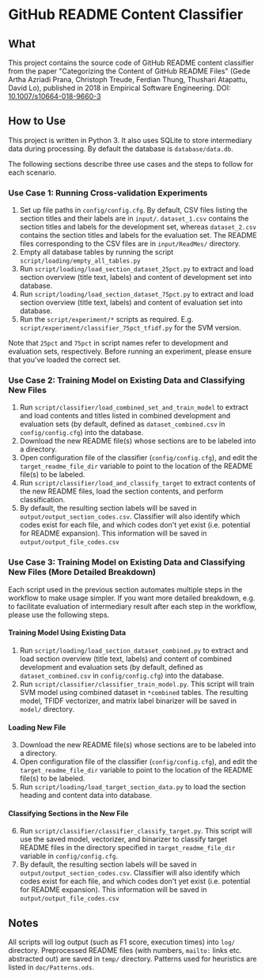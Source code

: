# GitHub README Content Classifier

## What
This project contains the source code of GitHub README content classifier from the paper "Categorizing the Content of GitHub README Files" (Gede Artha Azriadi Prana, Christoph Treude, Ferdian Thung, Thushari Atapattu, David Lo), published in 2018 in Empirical Software Engineering. DOI: [10.1007/s10664-018-9660-3](https://link.springer.com/article/10.1007%2Fs10664-018-9660-3)

## How to Use
This project is written in Python 3. It also uses SQLite to store intermediary data during processing. By default the database is  `database/data.db`.

The following sections describe three use cases and the steps to follow for each scenario.

### Use Case 1: Running Cross-validation Experiments
1. Set up file paths in `config/config.cfg`. By default, CSV files listing the section titles and their labels are in `input/`. `dataset_1.csv` contains the section titles and labels for the development set, whereas `dataset_2.csv` contains the section titles and labels for the evaluation set. The README files corresponding to the CSV files are in `input/ReadMes/` directory. 
2. Empty all database tables by running the script `script/loading/empty_all_tables.py`
3. Run `script/loading/load_section_dataset_25pct.py` to extract and load section overview (title text, labels) and content of development set into database.
4. Run `script/loading/load_section_dataset_75pct.py` to extract and load section overview (title text, labels) and content of evaluation set into database. 
5. Run the `script/experiment/*` scripts as required. E.g. `script/experiment/classifier_75pct_tfidf.py` for the SVM version. 

Note that `25pct` and `75pct` in script names refer to development and evaluation sets, respectively. Before running an experiment, please ensure that you've loaded the correct set.

### Use Case 2: Training Model on Existing Data and Classifying New Files
1. Run `script/classifier/load_combined_set_and_train_model` to extract and load contents and titles listed in combined development and evaluation sets (by default, defined as `dataset_combined.csv` in `config/config.cfg`) into the database.
2. Download the new README file(s) whose sections are to be labeled into a directory.
3. Open configuration file of the classifier (`config/config.cfg`), and edit the `target_readme_file_dir` variable to point to the location of the README file(s) to be labeled.
3. Run `script/classifier/load_and_classify_target` to extract contents of the new README files, load the section contents, and perform classification.
4. By default, the resulting section labels will be saved in `output/output_section_codes.csv`. Classifier will also identify which codes exist for each file, and which codes don't yet exist (i.e. potential for README expansion). This information will be saved in `output/output_file_codes.csv`

### Use Case 3: Training Model on Existing Data and Classifying New Files (More Detailed Breakdown)
Each script used in the previous section automates multiple steps in the workflow to make usage simpler. If you want more detailed breakdown, e.g. to facilitate evaluation of intermediary result after each step in the workflow, please use the following steps.

#### Training Model Using Existing Data
1. Run `script/loading/load_section_dataset_combined.py` to extract and load section overview (title text, labels) and content of combined development and evaluation sets (by default, defined as `dataset_combined.csv` in `config/config.cfg`) into the database. 
2. Run `script/classifier/classifier_train_model.py`. This script will train SVM model using combined dataset in `*combined` tables. The resulting model, TFIDF vectorizer, and matrix label binarizer will be saved in `model/` directory.
#### Loading New File
3. Download the new README file(s) whose sections are to be labeled into a directory.
4. Open configuration file of the classifier (`config/config.cfg`), and edit the `target_readme_file_dir` variable to point to the location of the README file(s) to be labeled.
5. Run `script/loading/load_target_section_data.py` to load the section heading and content data into database.
#### Classifying Sections in the New File
6. Run `script/classifier/classifier_classify_target.py`. This script will use the saved model, vectorizer, and binarizer to classify target README files in the directory specified in `target_readme_file_dir` variable in `config/config.cfg`. 
7. By default, the resulting section labels will be saved in `output/output_section_codes.csv`. Classifier will also identify which codes exist for each file, and which codes don't yet exist (i.e. potential for README expansion). This information will be saved in `output/output_file_codes.csv`

## Notes
All scripts will log output (such as F1 score, execution times) into `log/` directory. Preprocessed README files (with numbers, `mailto:` links etc. abstracted out) are saved in `temp/` directory. Patterns used for heuristics are listed in `doc/Patterns.ods`.

